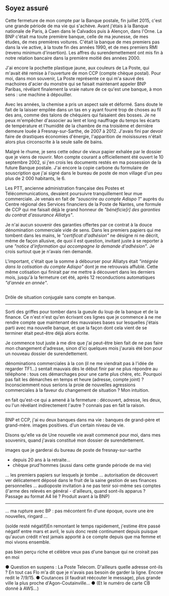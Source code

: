 ## Soyez assuré

Cette fermeture de mon compte par la Banque postale, fin juillet 2015, c'est une grande période de ma vie qui s'achève. Avant j'étais à la Banque nationale de Paris, à Caen dans le Calvados puis à Alençon, dans l'Orne. La BNP c'était ma toute première banque, celle de ma jeunesse, de mes études, de mes premières voitures. C'était la banque de mes premiers pas dans la vie active, à la toute fin des années 1990, et de mes premiers RMI (revenu minimum d'insertion). Les affres du surendemettement ont mis fin à notre relation bancaire dans la première moitié des années 2000.

J'ai encore la pochette plastique jaune, aux couleurs de La Poste, qui m'avait été remise à l'ouverture de mon CCP (compte chèque postal). Pour moi, dans mon souvenir, La Poste représente ce qui m'a sauvé des machoires d'acier du monstre qui se faisait maintenant appeler BNP Paribas, révélant finalement la vraie nature de ce qu'est une banque, à mon sens : une machine à dépouiller.

Avec les années, la chemise a pris un aspect sale et déformé. Sans doute le fait de la laisser empilée dans un tas en y ayant fourré trop de choses au fil des ans, comme des talons de chéquiers qui faisaient des bosses. Je ne peux m'empêcher d'associer au lent et long nauffrage du temps les écarts de température et l'humidité de la chambre de ma troisième et dernière demeure louée à Fresnay-sur-Sarthe, de 2007 à 2012. J'avais fini par devoir faire de drastiques économies d'énergie, l'apparition de moisissures n'était alors plus circonscrite à la seule salle de bains.

Malgré le rhume, je sens cette odeur de vieux papier exhalée par le dossier que je viens de rouvrir. Mon compte courant a officiellement été ouvert le 10 septembre 2002, si j'en crois les documents restés en ma possession de la future Banque postale. J'ai encore la copie carbone du formulaire de souscription que j'ai signé dans le bureau de poste de mon village d'un peu plus de 2 000 habitants, le 6.

Les PTT, ancienne administration française des Postes et Télécommunications, devaient poursuivre tranquillement leur mue commerciale. Je venais en fait de *"souscrire au compte Adispo 1"* auprès du Centre régional des Services financiers de la  Poste de Nantes, une formule de CCP qui me faisait déjà le grand honneur de *"bénéficie[r] des garanties du contrat d'assurance Alliatys"*.

Je n'ai aucun souvenir des garanties offertes par ce contrat à la douce dénomination commerciale vide de sens. Dans les premiers papiers qui me tombent dans les mains, le *"certificat d'adhésion"* ne désigne ni ne décrit, même de façon allusive, de quoi il est question, invitant juste à se reporter à une *"notice d'information qui accompagne la demande d'adhésion"*. Je crois surtout que je n'avais rien demandé.

L'important, c'était que la somme à débourser pour Alliatys était *"intégrée dans la cotisation du compte Adispo"* dont je me retrouvais affublé. Cette même cotisation qui finirait par me mettre à découvert dans les derniers mois, jusqu'à la fermeture cet été,  après 12 reconductions automatiques *"d'année en année"*.

## 

Drôle de situation conjugale sans compte en banque.

***

Sorti des griffes pour tomber dans la gueule du loup de la banque et de la finance.
Ce n'est n'est qu'en écrivant ces lignes que je commence à ne me rendre compte que maintenant des mauvaises bases sur lesquelles j'étais parti avec ma nouvelle banque, et que la façon dont cela vient de se terminer était peut-être déjà alors écrite.

Je commence tout juste à me dire que j'ai peut-être bien fait de ne pas faire mon changement d'adresse, sinon d'ici quelques mois j'aurais été bon pour un nouveau dossier de surendettement.

dénominations commerciales à la con (il ne me viendrait pas à l'idée de regarder TF1...)
sentait mauvais dès le début
finir par ne plus répondre au téléphone : tous ces démarchages pour une carte plus chère, etc. Pourquoi pas fait les démarches en temps et heure (adresse, compte joint) ? Inconsciemment nous serions la proie de nouvelles agressions commerciales à la faveur du changement de situation ? Mon intuition.

en fait qu'est-ce qui a amené à la fermeture : découvert, adresse, les deux, ou l'un révélant indirectement l'autre ? connais pas en fait la raison.

***

BNP et CCP, j'ai eu deux banques dans ma vie : banques de grand-père et grand-mère. images positives. d'un certain niveau de vie.

Disons qu'elle va de Une nouvelle vie avait commencé pour moi, dans mes souvenirs, quand j'avais constitué mon dossier de surendettement. 

images que je garderai du bureau de poste de fresnay-sur-sarthe
- depuis 20 ans à la retraite...
- chèque prud'hommes (aussi dans cette grande période de ma vie)

... les premiers papiers sur lesquels je tombe ... autorisation de découvert ver délicatement déposé dans le fruit de la saine gestion de ses finances personnelles ... audioposte invitation à ne pas tenir soi-même ses comptes (l'arme des relevés en général - d'ailleurs, quand sont-ils apparus ? Passage au format A4 lié ? Produit avant à la BNP)

***

... ma rupture avec BP : pas mécontent fin d'une époque, ouvre une ère nouvelles, ringard ...

(solde resté négatif)En remontant le temps rapidement, j'estime être passé négatif entre mars et avril, le suis donc resté continument depuis puisque qu'aucun crédit n'est jamais apporté à ce compte depuis que ma femme et moi vivons ensemble. 

pas bien perçu riche et célèbre
veux pas d'une banque qui ne croirait pas en moi

● Question en suspens : La Poste Telecom. D'ailleurs quelle adresse ont-ils ? En tout cas Flo m'a dit que je n'avais pas besoin de garder la ligne. Encore redit le 7/9/15. ● Coutances (il faudrait réécouter le message), plus grande ville la plus proche d'Agon-Coutainville... ● (Et le numéro de carte CB donné à AWS...)
